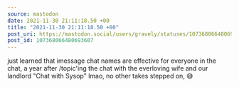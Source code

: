 ```yaml
---
source: mastodon
date: 2021-11-30 21:11:18.50 +00
title: "2021-11-30 21:11:18.50 +00"
post_uri: https://mastodon.social/users/gravely/statuses/107368066480693607
post_id: 107368066480693607
---
```

just learned that imessage chat names are effective for everyone in the chat, a year after /topic'ing the chat with the everloving wife and our landlord "Chat with Sysop" lmao, no other takes stepped on, 😅


